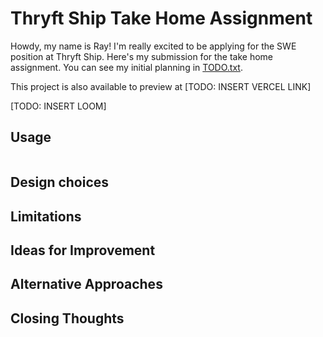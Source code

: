 # Thryft Ship Take Home Assignment

Howdy, my name is Ray! I'm really excited to be applying for the SWE position at Thryft Ship. Here's my submission for the take home assignment. You can see my initial planning in [TODO.txt](./TODO.txt).

This project is also available to preview at [TODO: INSERT VERCEL LINK]

[TODO: INSERT LOOM]

## Usage

```sh

```

## Design choices

## Limitations

## Ideas for Improvement

## Alternative Approaches

## Closing Thoughts
